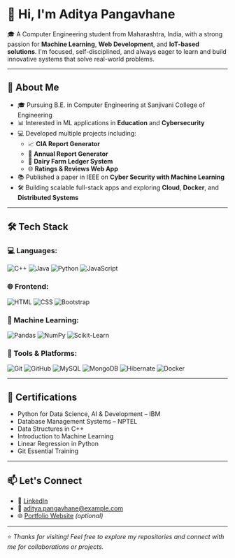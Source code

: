 # 👋 Hi, I'm Aditya Pangavhane

🎓 A Computer Engineering student from Maharashtra, India, with a strong passion for **Machine Learning**, **Web Development**, and **IoT-based solutions**. I'm focused, self-disciplined, and always eager to learn and build innovative systems that solve real-world problems.

---

## 🚀 About Me

- 🎓 Pursuing B.E. in Computer Engineering at Sanjivani College of Engineering
- 📊 Interested in ML applications in **Education** and **Cybersecurity**
- 💻 Developed multiple projects including:
  - 📈 **CIA Report Generator**
  - 📄 **Annual Report Generator**
  - 🐄 **Dairy Farm Ledger System**
  - 🌐 **Ratings & Reviews Web App**
- 📚 Published a paper in IEEE on **Cyber Security with Machine Learning**
- 🛠️ Building scalable full-stack apps and exploring **Cloud**, **Docker**, and **Distributed Systems**

---

## 🛠 Tech Stack

### 💻 Languages:
![C++](https://img.shields.io/badge/C%2B%2B-00599C?style=flat-square&logo=c%2B%2B&logoColor=white)
![Java](https://img.shields.io/badge/Java-ED8B00?style=flat-square&logo=java&logoColor=white)
![Python](https://img.shields.io/badge/Python-3776AB?style=flat-square&logo=python&logoColor=white)
![JavaScript](https://img.shields.io/badge/JavaScript-F7DF1E?style=flat-square&logo=javascript&logoColor=black)

### 🌐 Frontend:
![HTML](https://img.shields.io/badge/HTML5-E34F26?style=flat-square&logo=html5&logoColor=white)
![CSS](https://img.shields.io/badge/CSS3-1572B6?style=flat-square&logo=css3&logoColor=white)
![Bootstrap](https://img.shields.io/badge/Bootstrap-563D7C?style=flat-square&logo=bootstrap&logoColor=white)

### 🧠 Machine Learning:
![Pandas](https://img.shields.io/badge/Pandas-150458?style=flat-square&logo=pandas&logoColor=white)
![NumPy](https://img.shields.io/badge/Numpy-013243?style=flat-square&logo=numpy&logoColor=white)
![Scikit-Learn](https://img.shields.io/badge/Scikit--Learn-F7931E?style=flat-square&logo=scikit-learn&logoColor=white)

### 🧰 Tools & Platforms:
![Git](https://img.shields.io/badge/Git-F05032?style=flat-square&logo=git&logoColor=white)
![GitHub](https://img.shields.io/badge/GitHub-181717?style=flat-square&logo=github&logoColor=white)
![MySQL](https://img.shields.io/badge/MySQL-4479A1?style=flat-square&logo=mysql&logoColor=white)
![MongoDB](https://img.shields.io/badge/MongoDB-4EA94B?style=flat-square&logo=mongodb&logoColor=white)
![Hibernate](https://img.shields.io/badge/Hibernate-59666C?style=flat-square&logo=hibernate&logoColor=white)
![Docker](https://img.shields.io/badge/Docker-2496ED?style=flat-square&logo=docker&logoColor=white)

---

## 📜 Certifications

- Python for Data Science, AI & Development – IBM
- Database Management Systems – NPTEL
- Data Structures in C++
- Introduction to Machine Learning
- Linear Regression in Python
- Git Essential Training

---

## 📫 Let's Connect

- 💼 [LinkedIn](https://www.linkedin.com/in/aditya-pangavhane)
- 📧 aditya.pangavhane@example.com
- 🌐 [Portfolio Website](https://your-portfolio-link.com) *(optional)*

---

⭐ *Thanks for visiting! Feel free to explore my repositories and connect with me for collaborations or projects.*

